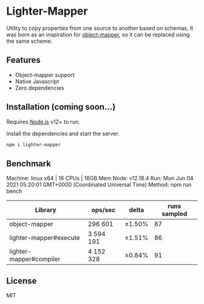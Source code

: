 # Lighter-Mapper

Utility to copy properties from one source to another based on schemas,
It was born as an inspiration for [object-mapper](https://github.com/wankdanker/node-object-mapper), so it can be replaced using the same scheme.

## Features

- Object-mapper support
- Native Javascript
- Zero dependencies

## Installation (coming soon...)

Requires [Node.js](https://nodejs.org/) v12+ to run.

Install the dependencies and start the server.

```sh
npm i lighter-mapper
```

## Benchmark

Machine: linux x64 | 16 CPUs | 16GB Mem
Node: v12.18.4
Run: Mon Jun 04 2021 05:20:01 GMT+0000 (Coordinated Universal Time)
Method: npm run bench

| Library | ops/sec | delta | runs sampled |
| ------ | ------ | ------ | ------ |
| object-mapper |  296 601 | ±1.50% | 87 |
| lighter-mapper#execute | 3 594 191 | ±1.51% | 86 |
| lighter-mapper#compiler | 4 152 328 | ±0.84% | 91 |

## License

MIT
